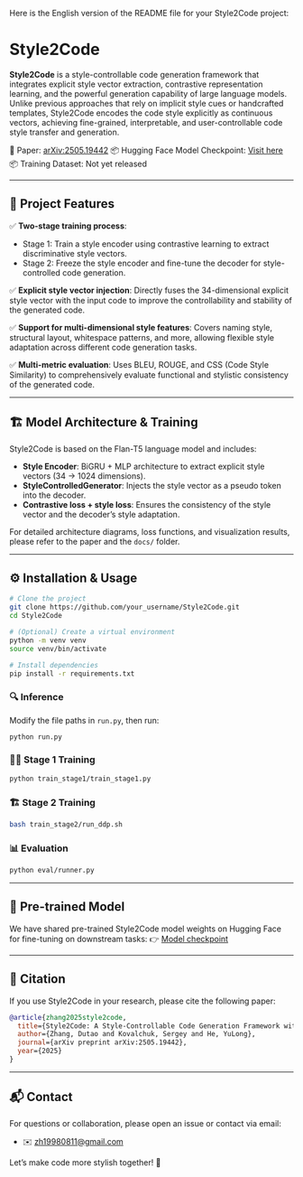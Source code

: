 Here is the English version of the README file for your Style2Code project:

# Style2Code

**Style2Code** is a style-controllable code generation framework that integrates explicit style vector extraction, contrastive representation learning, and the powerful generation capability of large language models. Unlike previous approaches that rely on implicit style cues or handcrafted templates, Style2Code encodes the code style explicitly as continuous vectors, achieving fine-grained, interpretable, and user-controllable code style transfer and generation.

📄 Paper: [arXiv:2505.19442](https://arxiv.org/abs/2505.19442)
📦 Hugging Face Model Checkpoint: [Visit here](https://huggingface.co/DUTAOZHANG/Styele2Code_model2/upload/main)
📦 Training Dataset: Not yet released

---

## 🚀 Project Features

✅ **Two-stage training process**:

* Stage 1: Train a style encoder using contrastive learning to extract discriminative style vectors.
* Stage 2: Freeze the style encoder and fine-tune the decoder for style-controlled code generation.

✅ **Explicit style vector injection**:
Directly fuses the 34-dimensional explicit style vector with the input code to improve the controllability and stability of the generated code.

✅ **Support for multi-dimensional style features**:
Covers naming style, structural layout, whitespace patterns, and more, allowing flexible style adaptation across different code generation tasks.

✅ **Multi-metric evaluation**:
Uses BLEU, ROUGE, and CSS (Code Style Similarity) to comprehensively evaluate functional and stylistic consistency of the generated code.

---

## 🏗️ Model Architecture & Training

Style2Code is based on the Flan-T5 language model and includes:

* **Style Encoder**: BiGRU + MLP architecture to extract explicit style vectors (34 → 1024 dimensions).
* **StyleControlledGenerator**: Injects the style vector as a pseudo token into the decoder.
* **Contrastive loss + style loss**: Ensures the consistency of the style vector and the decoder’s style adaptation.

For detailed architecture diagrams, loss functions, and visualization results, please refer to the paper and the `docs/` folder.

---

## ⚙️ Installation & Usage

```bash
# Clone the project
git clone https://github.com/your_username/Style2Code.git
cd Style2Code

# (Optional) Create a virtual environment
python -m venv venv
source venv/bin/activate

# Install dependencies
pip install -r requirements.txt
```

### 🔍 Inference

Modify the file paths in `run.py`, then run:

```bash
python run.py
```

### 🏋️‍♂️ Stage 1 Training

```bash
python train_stage1/train_stage1.py
```

### 🏗️ Stage 2 Training

```bash
bash train_stage2/run_ddp.sh
```

### 📊 Evaluation

```bash
python eval/runner.py
```

---

## 🔗 Pre-trained Model

We have shared pre-trained Style2Code model weights on Hugging Face for fine-tuning on downstream tasks:
👉 [Model checkpoint](https://huggingface.co/DUTAOZHANG/Styele2Code_model2/upload/main)

---

## 📄 Citation

If you use Style2Code in your research, please cite the following paper:

```bibtex
@article{zhang2025style2code,
  title={Style2Code: A Style-Controllable Code Generation Framework with Dual-Modal Contrastive Representation Learning},
  author={Zhang, Dutao and Kovalchuk, Sergey and He, YuLong},
  journal={arXiv preprint arXiv:2505.19442},
  year={2025}
}
```

---

## 📬 Contact

For questions or collaboration, please open an issue or contact via email:

* ✉️ [zh19980811@gmail.com](mailto:zh19980811@gmail.com)

Let’s make code more stylish together! 🎨
